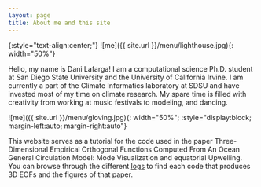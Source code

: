 ```yaml
---
layout: page
title: About me and this site 
---
```

{:style="text-align:center;"}
![me]({{ site.url }}/menu/lighthouse.jpg){: width="50%"}

Hello, my name is Dani Lafarga! I am a computational science Ph.D. student at San Diego State University and the University of California Irvine. I am currently a part of the Climate Informatics laboratory at SDSU and have invested most of my time on climate research. My spare time is filled with creativity from working at music festivals to modeling, and dancing.


![me]({{ site.url }}/menu/gloving.jpg){: width="50%"; :style="display:block; margin-left:auto; margin-right:auto"}

This website serves as a tutorial for the code used in the paper Three-Dimensional Empirical Orthogonal Functions Computed From An Ocean General Circulation Model: Mode Visualization and equatorial Upwelling. You can browse through the different [logs](https://dlafarga.github.io/menu/writing.html) to find each code that produces 3D EOFs and the figures of that paper.  


